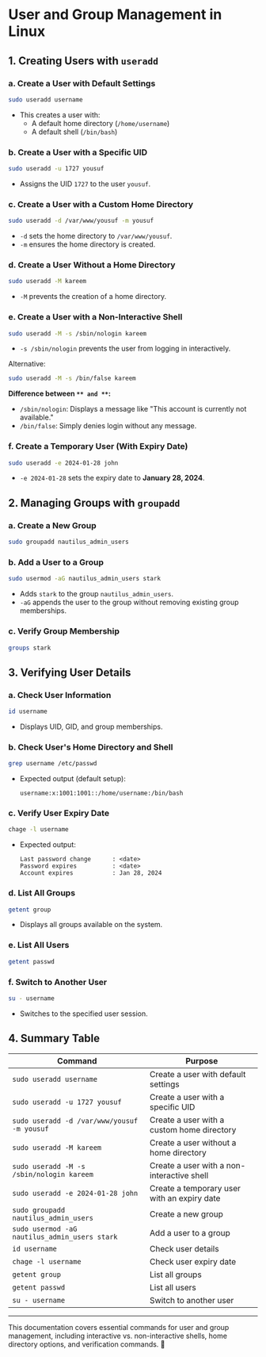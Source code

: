# User and Group Management in Linux

## 1. Creating Users with `useradd`

### a. Create a User with Default Settings

```bash
sudo useradd username
```

- This creates a user with:
  - A default home directory (`/home/username`)
  - A default shell (`/bin/bash`)

### b. Create a User with a Specific UID

```bash
sudo useradd -u 1727 yousuf
```

- Assigns the UID `1727` to the user `yousuf`.

### c. Create a User with a Custom Home Directory

```bash
sudo useradd -d /var/www/yousuf -m yousuf
```

- `-d` sets the home directory to `/var/www/yousuf`.
- `-m` ensures the home directory is created.

### d. Create a User Without a Home Directory

```bash
sudo useradd -M kareem
```

- `-M` prevents the creation of a home directory.

### e. Create a User with a Non-Interactive Shell

```bash
sudo useradd -M -s /sbin/nologin kareem
```

- `-s /sbin/nologin` prevents the user from logging in interactively.

Alternative:

```bash
sudo useradd -M -s /bin/false kareem
```

**Difference between **``** and **``**:**

- `/sbin/nologin`: Displays a message like "This account is currently not available."
- `/bin/false`: Simply denies login without any message.

### f. Create a Temporary User (With Expiry Date)

```bash
sudo useradd -e 2024-01-28 john
```

- `-e 2024-01-28` sets the expiry date to **January 28, 2024**.

## 2. Managing Groups with `groupadd`

### a. Create a New Group

```bash
sudo groupadd nautilus_admin_users
```

### b. Add a User to a Group

```bash
sudo usermod -aG nautilus_admin_users stark
```

- Adds `stark` to the group `nautilus_admin_users`.
- `-aG` appends the user to the group without removing existing group memberships.

### c. Verify Group Membership

```bash
groups stark
```

## 3. Verifying User Details

### a. Check User Information

```bash
id username
```

- Displays UID, GID, and group memberships.

### b. Check User's Home Directory and Shell

```bash
grep username /etc/passwd
```

- Expected output (default setup):
  ```
  username:x:1001:1001::/home/username:/bin/bash
  ```

### c. Verify User Expiry Date

```bash
chage -l username
```

- Expected output:
  ```
  Last password change      : <date>
  Password expires          : <date>
  Account expires           : Jan 28, 2024
  ```

### d. List All Groups

```bash
getent group
```

- Displays all groups available on the system.

### e. List All Users

```bash
getent passwd
```

### f. Switch to Another User

```bash
su - username
```

- Switches to the specified user session.

## 4. Summary Table

| Command                                       | Purpose                                     |
| --------------------------------------------- | ------------------------------------------- |
| `sudo useradd username`                       | Create a user with default settings         |
| `sudo useradd -u 1727 yousuf`                 | Create a user with a specific UID           |
| `sudo useradd -d /var/www/yousuf -m yousuf`   | Create a user with a custom home directory  |
| `sudo useradd -M kareem`                      | Create a user without a home directory      |
| `sudo useradd -M -s /sbin/nologin kareem`     | Create a user with a non-interactive shell  |
| `sudo useradd -e 2024-01-28 john`             | Create a temporary user with an expiry date |
| `sudo groupadd nautilus_admin_users`          | Create a new group                          |
| `sudo usermod -aG nautilus_admin_users stark` | Add a user to a group                       |
| `id username`                                 | Check user details                          |
| `chage -l username`                           | Check user expiry date                      |
| `getent group`                                | List all groups                             |
| `getent passwd`                               | List all users                              |
| `su - username`                               | Switch to another user                      |

---

This documentation covers essential commands for user and group management, including interactive vs. non-interactive shells, home directory options, and verification commands. 🚀

